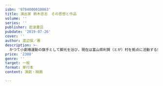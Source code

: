 ```yaml
---
isbn: '9784000010863'
title: 演出家 鈴木忠志　その思想と作品
volume: ''
series: ''
publisher: 岩波書店
pubdate: '2019-07-26'
cover: ''
author: 渡辺保／著
description: >-
  かつて小劇場運動の旗手として脚光を浴び，現在は富山県利賀（とが）村を拠点に活動する鈴木忠志氏．東西古典劇を再構成した独創的な舞台によって，世界的に高い評価を得ている．演劇評論の第一人者である著者も「最も演劇の本質を問う演出家」と評する．本書では，主要作品を丹念に読み解き，その思想と演出の本質を明らかにする．
price: '2300'
genre: ''
target: 一般
format: 単行本
content: 演劇・映画

---
```

